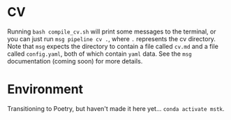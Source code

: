 # CV

Running `bash compile_cv.sh` will print some messages to the terminal, or you can just run `msg pipeline cv .`, where `.` represents the cv directory. Note that `msg` expects the directory to contain a file called `cv.md` and a file called `config.yaml`, both of which contain `yaml` data. See the `msg` documentation (coming soon) for more details.

# Environment

Transitioning to Poetry, but haven't made it here yet... `conda activate mstk`.